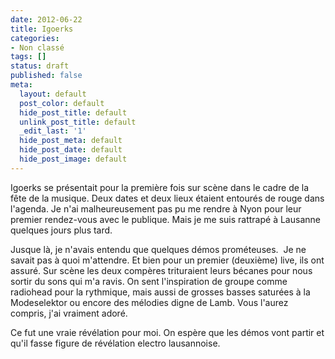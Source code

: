 ```yaml
---
date: 2012-06-22
title: Igoerks
categories:
- Non classé
tags: []
status: draft
published: false
meta:
  layout: default
  post_color: default
  hide_post_title: default
  unlink_post_title: default
  _edit_last: '1'
  hide_post_meta: default
  hide_post_date: default
  hide_post_image: default
---
```

Igoerks se présentait pour la première fois sur scène dans le cadre de la fête de la musique. Deux dates et deux lieux étaient entourés de rouge dans l'agenda. Je n'ai malheureusement pas pu me rendre à Nyon pour leur premier rendez-vous avec le publique. Mais je me suis rattrapé à Lausanne quelques jours plus tard.

Jusque là, je n'avais entendu que quelques démos prométeuses.  Je ne savait pas à quoi m'attendre. Et bien pour un premier (deuxième) live, ils ont assuré. Sur scène les deux compères trituraient leurs bécanes pour nous sortir du sons qui m'a ravis. On sent l'inspiration de groupe comme radiohead pour la rythmique, mais aussi de grosses basses saturées à la Modeselektor ou encore des mélodies digne de Lamb. Vous l'aurez compris, j'ai vraiment adoré.

Ce fut une vraie révélation pour moi. On espère que les démos vont partir et qu'il fasse figure de révélation electro lausannoise.
